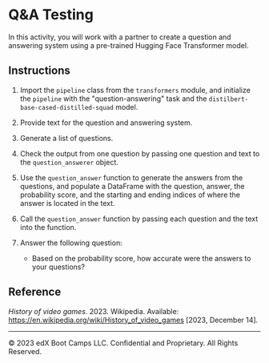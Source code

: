 # Q&A Testing

In this activity, you will work with a partner to create a question and answering system using a pre-trained Hugging Face Transformer model.

## Instructions

1. Import the `pipeline` class from the `transformers` module, and initialize the `pipeline` with the "question-answering" task and the `distilbert-base-cased-distilled-squad` model.

2. Provide text for the question and answering system.

3. Generate a list of questions.

4. Check the output from one question by passing one question and text to the `question_answerer` object.

5. Use the `question_answer` function to generate the answers from the questions, and populate a DataFrame with the question, answer, the probability score, and the starting and ending indices of where the answer is located in the text.

6. Call the `question_answer` function by passing each question and the text into the function.

7. Answer the following question:

    * Based on the probability score, how accurate were the answers to your questions?


## Reference

*History of video games*. 2023. Wikipedia. Available: https://en.wikipedia.org/wiki/History_of_video_games [2023, December 14].

---

© 2023 edX Boot Camps LLC. Confidential and Proprietary. All Rights Reserved.
